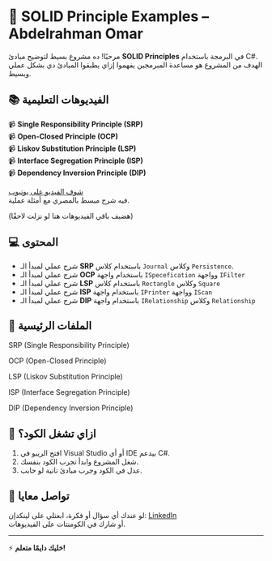 # 📝 SOLID Principle Examples – Abdelrahman Omar

مرحبًا! ده مشروع بسيط لتوضيح مبادئ **SOLID Principles** في البرمجة باستخدام C#.  
الهدف من المشروع هو مساعدة المبرمجين يفهموا إزاي يطبقوا المبادئ دي بشكل عملي وبسيط.

## 📚 الفيديوهات التعليمية

📹 **Single Responsibility Principle (SRP)**  
📹 **Open-Closed Principle (OCP)**  
📹 **Liskov Substitution Principle (LSP)**  
📹 **Interface Segregation Principle (ISP)**  
📹 **Dependency Inversion Principle (DIP)**

[شوف الفيديو على يوتيوب](https://youtube.com/playlist?list=PL9A27sUizeTqI32CsNynxVFgfJ0dnNqDn&si=nC7fN9juxPUznghm)  
فيه شرح مبسط بالمصري مع أمثلة عملية.

(هضيف باقي الفيديوهات هنا لو نزلت لاحقًا)

## 💻 المحتوى

- شرح عملي لمبدأ الـ **SRP** باستخدام كلاس `Journal` وكلاس `Persistence`.
- شرح عملي لمبدأ الـ **OCP** باستخدام واجهة `ISpecefication` وواجهة `IFilter`
- شرح عملي لمبدأ الـ **LSP** باستخدام كلاس `Rectangle` وكلاس `Square`
- شرح عملي لمبدأ الـ **ISP** باستخدام واجهة `IPrinter` وواجهة `IScan`
- شرح عملي لمبدأ الـ **DIP** باستخدام واجهة `IRelationship` وكلاس `Relationship`

## 🧩 الملفات الرئيسية

SRP (Single Responsibility Principle)

OCP (Open-Closed Principle)

LSP (Liskov Substitution Principle)

ISP (Interface Segregation Principle)

DIP (Dependency Inversion Principle)



## 🚀 ازاي تشغل الكود؟

1. افتح الريبو في Visual Studio أو أي IDE بيدعم C#.
2. شغل المشروع وابدأ تجرب الكود بنفسك.
3. عدل في الكود وجرب مبادئ تانية لو حابب.

## 💬 تواصل معايا

لو عندك أي سؤال أو فكرة، ابعتلي على لينكدإن: [LinkedIn](https://www.linkedin.com/in/abdo-omar-b95301363/)  
أو شارك في الكومنتات على الفيديوهات.

---

⚡ **خليك دايمًا متعلم!**
